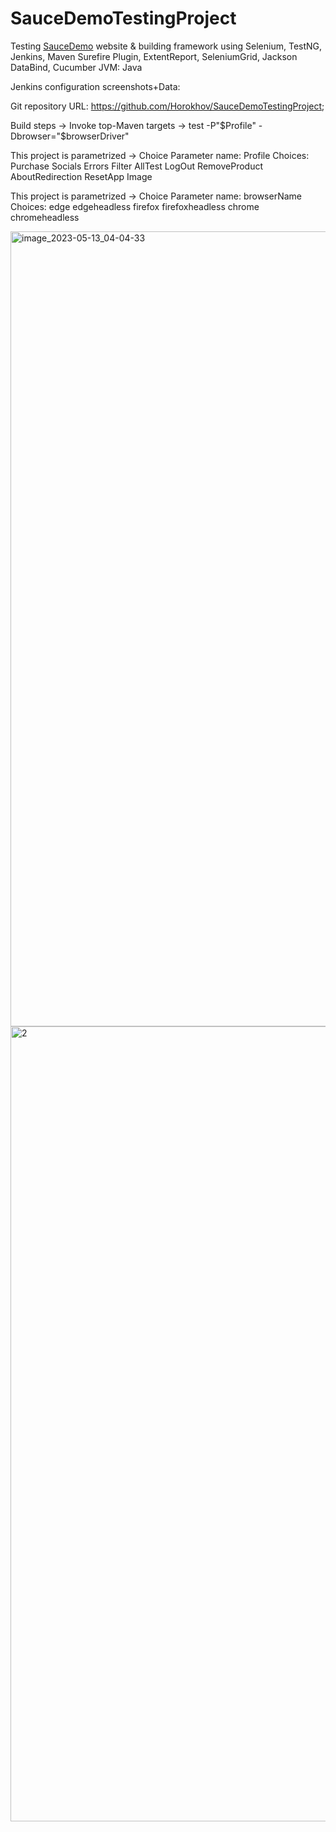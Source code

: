# SauceDemoTestingProject
Testing [SauceDemo](https://www.saucedemo.com/) website & building framework using Selenium, TestNG, Jenkins, Maven Surefire Plugin, ExtentReport, SeleniumGrid, Jackson DataBind, Cucumber JVM: Java

Jenkins configuration screenshots+Data:

Git repository URL: https://github.com/Horokhov/SauceDemoTestingProject;

Build steps -> Invoke top-Maven targets -> test -P"$Profile" -Dbrowser="$browserDriver"

This project is parametrized -> Choice Parameter
name: Profile 
Choices: 
Purchase
Socials
Errors
Filter
AllTest
LogOut
RemoveProduct
AboutRedirection
ResetApp
Image

This project is parametrized -> Choice Parameter
name: browserName
Choices: 
edge
edgeheadless
firefox
firefoxheadless
chrome
chromeheadless

<img width="1272" alt="image_2023-05-13_04-04-33" src="https://github.com/Horokhov/SauceDemoTestingProject/assets/108956780/0e1f3770-a928-4fe5-af55-275500fbbe49">

<img width="1272" alt="2" src="https://github.com/Horokhov/SauceDemoTestingProject/assets/108956780/7c5e4dc2-82e7-4aad-bca8-ab5f683e3694">
